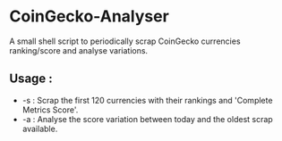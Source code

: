 # CoinGecko-Analyser
A small shell script to periodically scrap CoinGecko currencies ranking/score and analyse variations.

## Usage :
 - -s : Scrap the first 120 currencies with their rankings and 'Complete Metrics Score'. 
 - -a : Analyse the score variation between today and the oldest scrap available.
